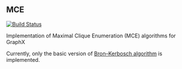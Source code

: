 ## MCE

[![Build Status](https://travis-ci.org/shagunsodhani/MCE.svg?branch=master)](https://travis-ci.org/shagunsodhani/MCE)

Implementation of Maximal Clique Enumeration (MCE) algorithms for GraphX

Currently, only the basic version of [Bron–Kerbosch algorithm](http://www.ics.uci.edu/~johnsong/papers/Bron%20and%20Kerbosch%20-%20Finding%20All%20Cliques%20of%20an%20Undirected%20Graph.pdf) is implemented.
